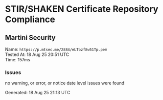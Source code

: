 # STIR/SHAKEN Certificate Repository Compliance

## Martini Security

Name: `https://p.mtsec.me/2884/eLTozf8w51Tp.pem`\
Tested At: 18 Aug 25 20:51 UTC\
Time: 157ms

### Issues

no warning, or error, or notice date level issues were found

Generated: 18 Aug 25 21:13 UTC